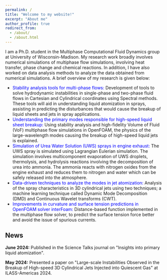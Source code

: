 ```yaml
---
permalink: /
title: "Welcome to my website!"
excerpt: "About me"
author_profile: true
redirect_from: 
  - /about/
  - /about.html
---
```


I am a Ph.D. student in the Multiphase Computational Fluid Dynamics group at University of Wisconsin-Madison. My research work broadly involves numerical simulations of multiphase flow simulations, involving heat transfer, phase change and chemical reactions. In addition, I have also worked on data analysis methods to analyze the data obtained from numerical simulations. A brief overview of my research is given below:
* <span style="color:blue">Stability analysis tools for multi-phase flows: </span> Development of tools to solve hydrodynamic instabilities in
single-phase and two-phase fluid flows in Cartesian and Cylindrical coordinates using Spectral methods. These tools will aid in understanding liquid atomization in sprays, assisting in predicting the disturbances that would cause the breakup of liquid sheets and jets in spray applications.
* <span style="color:blue">Understanding the primary modes responsible for high-speed liquid sheet breakup:</span> Using stability analysis and high-fidelity Volume of Fluid (VoF) multiphase flow simulations in OpenFOAM, the physics of the large-wavelength modes causing the breakup of high-speed liquid jets is explained.
* <span style="color:blue">Simulation of Urea Water Solution (UWS) sprays in engine exhaust:</span> The UWS spray is simulated using Lagrangian Eulerian simulation. The simulation involves multicomponent evaporation of UWS droplets, thermolysis, and hydrolysis reactions involving the decomposition of urea into ammonia. The ammonia reacts with nitrogen oxides from the engine exhaust and reduces them to nitrogen and water which can be safely released into the atmosphere.
* <span style="color:blue">Data-driven techniques to analyze the modes in jet atomization:</span> Analysis of the spray characteristics in 3D
cylindrical jets using two techniques; a machine learning technique called Dynamic Mode Decomposition (DMD) and
Continuous Wavelet transforms (CWT).
* <span style="color:blue">Improvements in curvature and surface tension predictions in OpenFOAM solver interFoam:</span> Distance-based
function implemented in the multiphase flow solver, to predict the surface tension force better and avoid the issue of spurious currents.

News
------
**June 2024:** Published in the Science Talks journal on "Insights into primary liquid atomization".

**May 2024:** Presented a paper on "Large-scale Instabilities Observed in the Breakup of High-speed 3D Cylindrical Jets Injected into Quiescent Gas" at ILASS-Americas 2024.
